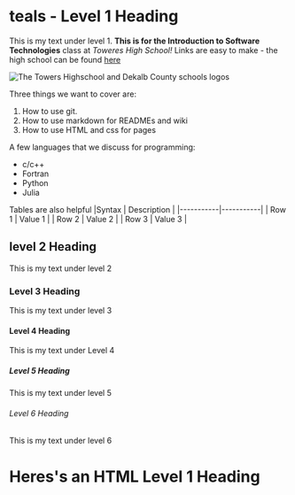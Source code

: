 # teals - Level 1 Heading

This is my text under level 1. **This is for the Introduction to Software Technologies** class at *Toweres High School!* Links are easy to make - the high school can be found [here](https://www.towershs.dekalb.k12.ga.us/)

![The Towers Highschool and Dekalb County schools logos](https://www.towershs.dekalb.k12.ga.us/sysimages/logo.png)

Three things we want to cover are:
1. How to use git.
2. How to use markdown for READMEs and wiki
3. How to use HTML and css for pages

A few languages that we discuss for programming:
- c/c++
- Fortran
- Python
- Julia

Tables are also helpful
|Syntax | Description |
|-----------|-----------|
| Row 1 | Value 1 |
| Row 2 | Value 2 |
| Row 3 | Value 3 |

## level 2 Heading

This is my text under level 2

### Level 3 Heading 

This is my text under level 3

#### Level 4 Heading 

This is my text under Level 4 

##### Level 5 Heading 

This is my text under level 5

###### Level 6 Heading 

This is my text under level 6

<H1>Heres's an HTML Level 1 Heading</H1>
